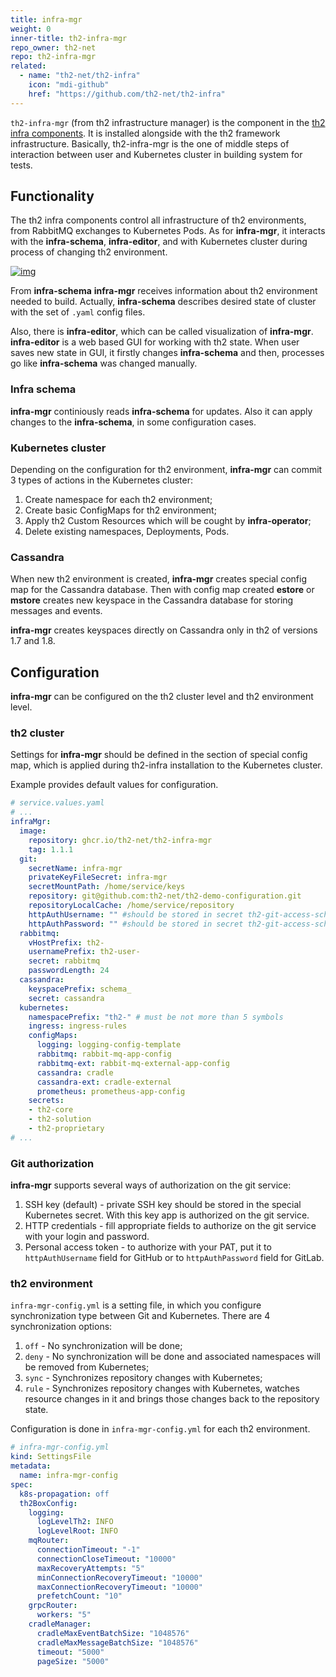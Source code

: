 ```yaml
---
title: infra-mgr
weight: 0
inner-title: th2-infra-mgr
repo_owner: th2-net
repo: th2-infra-mgr
related:
  - name: "th2-net/th2-infra"
    icon: "mdi-github"
    href: "https://github.com/th2-net/th2-infra"
--- 
```


`th2-infra-mgr` (from th2 infrastructure manager) is the component in the [th2 infra components](https://th2.dev/1-5-4/fundamentals/infra-components). It is installed alongside with the th2 framework infrastructure. Basically, th2-infra-mgr is the one of middle steps of interaction between user and Kubernetes cluster in building system for tests.

<!--more-->

## Functionality

The th2 infra components control all infrastructure of th2 environments, from RabbitMQ exchanges to Kubernetes Pods.  As for **infra-mgr**, it interacts with the **infra-schema**, **infra-editor**, and with Kubernetes cluster during process of changing th2 environment. 

[![img](/img/boxes/exactpro/infra-mgr/infra-mgr-functionality.png)](https://www.plantuml.com/plantuml/png/TP5FQ_Cm38Vl-XGwlIyCKjWk6sEKZcwdiaklfGSbLX9J_mco0yktdr9lpGPjBhOVFR9-9fkKIVBe7JXkC-Q8Ohi-ex72JROn01no_r3Pq0fLR6oEWY__1WwDTUiZKi82Vsk-Auwa68gZ1Dhe30kcfcTFU835BmWg_Q2EdvoWYS9Wx3a1YLNYR3WbkDnVDJ6qjbjDclm8eASiqU5kh5a2Psq0GvbgIenRIec24G8eMR6IQZrdmcTyLuBV0MPIZLegPwtkcSmLl8tUQrlJK-XqL35KMCRFaZ1bna2Uqq0Df-lQwp2u2RVx_pVg7nIeOoplHK_33U-DdUvmY6OHBY-_f3dnLCBS0OIee8uvHu-nNMH0tFreIAAppxq6jL1F-FS_sp03l5yzeZRh-WIiwtmtR7GtUlS5)

From **infra-schema** **infra-mgr** receives information about th2 environment needed to build. Actually, **infra-schema** describes desired state of cluster with the set of `.yaml` config files.

Also, there is **infra-editor**, which can be called visualization of **infra-mgr**. **infra-editor** is a web based GUI for working with th2 state. When user saves new state in GUI, it firstly changes **infra-schema** and then, processes go like **infra-schema** was changed manually.

### Infra schema

**infra-mgr** continiously reads **infra-schema** for updates. Also it can apply changes to the **infra-schema**, in some configuration cases.

### Kubernetes cluster

Depending on the configuration for th2 environment, **infra-mgr** can commit 3 types of actions in the Kubernetes cluster:

1. Create namespace for each th2 environment;
2. Create basic ConfigMaps for th2 environment;
3. Apply th2 Custom Resources which will be cought by **infra-operator**;
4. Delete existing namespaces, Deployments, Pods.

### Cassandra

When new th2 environment is created, **infra-mgr** creates special config map for the Cassandra database. Then with config map created **estore** or **mstore** creates new keyspace in the Cassandra database for storing messages and events. 

<notice info>

**infra-mgr** creates keyspaces directly on Cassandra only in th2 of versions 1.7 and 1.8.

</notice>

## Configuration

**infra-mgr** can be configured on the th2 cluster level and th2 environment level.

### th2 cluster

Settings for **infra-mgr** should be defined in the section of special config map, which is applied during th2-infra installation to the Kubernetes cluster.

Example provides default values for configuration.

```yaml
# service.values.yaml
# ...
infraMgr:
  image:
    repository: ghcr.io/th2-net/th2-infra-mgr
    tag: 1.1.1
  git:
    secretName: infra-mgr
    privateKeyFileSecret: infra-mgr
    secretMountPath: /home/service/keys
    repository: git@github.com:th2-net/th2-demo-configuration.git
    repositoryLocalCache: /home/service/repository
    httpAuthUsername: "" #should be stored in secret th2-git-access-schemas 
    httpAuthPassword: "" #should be stored in secret th2-git-access-schemas
  rabbitmq:
    vHostPrefix: th2-
    usernamePrefix: th2-user-
    secret: rabbitmq
    passwordLength: 24
  cassandra:
    keyspacePrefix: schema_
    secret: cassandra
  kubernetes:
    namespacePrefix: "th2-" # must be not more than 5 symbols
    ingress: ingress-rules
    configMaps:
      logging: logging-config-template
      rabbitmq: rabbit-mq-app-config
      rabbitmq-ext: rabbit-mq-external-app-config
      cassandra: cradle
      cassandra-ext: cradle-external
      prometheus: prometheus-app-config
    secrets:
    - th2-core 
    - th2-solution
    - th2-proprietary
# ...
```

### Git authorization

**infra-mgr** supports several ways of authorization on the git service:

1. SSH key (default) - private SSH key should be stored in the special Kubernetes secret. With this key app is authorized on the git service.
2. HTTP credentials - fill appropriate fields to authorize on the git service with your login and password.
3. Personal access token - to authorize with your PAT, put it to `httpAuthUsername` field for GitHub or to  `httpAuthPassword` field for GitLab.

### th2 environment

`infra-mgr-config.yml` is a setting file, in which you configure synchronization type between Git and Kubernetes. There are 4 synchronization options:

1. `off` - No synchronization will be done;
2. `deny` - No synchronization will be done and associated namespaces will be removed from Kubernetes;
3. `sync` - Synchronizes repository changes with Kubernetes;
4. `rule` - Synchronizes repository changes with Kubernetes, watches resource changes in it and brings those changes back to the repository state.

<notice info>

Configuration is done in `infra-mgr-config.yml` for each th2 environment. 

</notice>

```yaml
# infra-mgr-config.yml
kind: SettingsFile
metadata:
  name: infra-mgr-config
spec:
  k8s-propagation: off
  th2BoxConfig:
    logging:
      logLevelTh2: INFO
      logLevelRoot: INFO
    mqRouter:
      connectionTimeout: "-1"
      connectionCloseTimeout: "10000"
      maxRecoveryAttempts: "5"
      minConnectionRecoveryTimeout: "10000"
      maxConnectionRecoveryTimeout: "10000"
      prefetchCount: "10"
    grpcRouter:
      workers: "5"
    cradleManager:
      cradleMaxEventBatchSize: "1048576"
      cradleMaxMessageBatchSize: "1048576"
      timeout: "5000"
      pageSize: "5000"
```